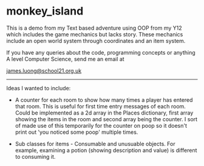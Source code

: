 # monkey_island

This is a demo from my Text based adventure using OOP from my Y12 which includes the game mechanics but lacks story. These mechanics include an open world system through coordinates and an item system.

If you have any queries about the code, programming concepts or anything A level Computer Science, send me an email at

james.luong@school21.org.uk

-------------------------------------------------------------------

Ideas I wanted to include:
- A counter for each room to show how many times a player has entered that room. This is useful for first time entry messages of each room. Could be implemented as a 2d array in the Places dictionary, first array showing the items in the room and second array being the counter. I sort of made use of this temporarily for the counter on poop so it doesn't print out 'you noticed some poop' multiple times.

- Sub classes for items - Consumable and unusuable objects. For example, examining a potion (showing description and value) is different to consuming it.
